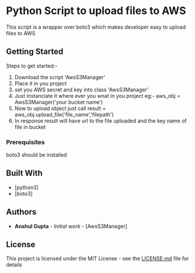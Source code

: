 # Python Script to upload files to AWS

This script is a wrapper over boto3 which makes developer easy to upload files to AWS

## Getting Started

Steps to get started:-
1. Download the script 'AwsS3Manager'
2. Place it in you project
3. set you AWS secret and key into class 'AwsS3Manager'
4. Just instanciate it where ever you wnat in you project
    eg:- aws_obj = AwsS3Manager('your bucket name')
5. Now to upload object just call
	result = aws_obj.upload_file('file_name','filepath')
6. In response result will have url to the file uploaded and the key name of file in bucket


### Prerequisites

boto3 should be installed



## Built With

* [python3]
* [boto3]




## Authors

* **Anshul Gupta** - *Initial work* - [AwsS3Manager]


## License

This project is licensed under the MIT License - see the [LICENSE.md](LICENSE.md) file for details


